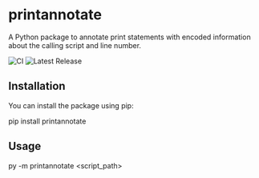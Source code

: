 # printannotate

A Python package to annotate print statements with encoded information about the calling script and line number.

![CI](https://github.com/saikotek/printannotate/actions/workflows/ci.yml/badge.svg)
![Latest Release](https://img.shields.io/github/v/release/saikotek/printannotate)


## Installation

You can install the package using pip:

pip install printannotate

## Usage

py -m printannotate <script_path>
